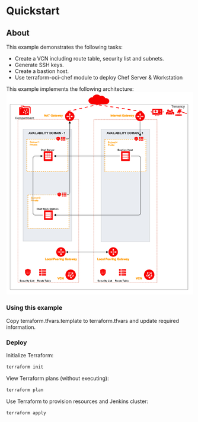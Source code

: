 # Quickstart

## About

This example demonstrates the following tasks:

- Create a VCN including route table, security list and subnets. 
- Generate SSH keys.
- Create a bastion host.
- Use terraform-oci-chef module to deploy Chef Server & Workstation
 
This example implements the following architecture:
![Chef architecture](images/example.png)

### Using this example

Copy terraform.tfvars.template to terraform.tfvars and update required information.

### Deploy  

Initialize Terraform:
```bash
terraform init
```
View Terraform plans (without executing):
```bash
terraform plan
```
Use Terraform to provision resources and Jenkins cluster:
```bash
terraform apply
```
